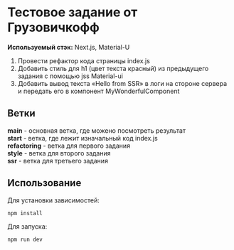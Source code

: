 # Тестовое задание от Грузовичкофф

**Используемый стэк:** Next.js, Material-U

1. Провести рефактор кода страницы index.js<br/>
2. Добавить стиль для h1 (цвет текста красный) из предыдущего задания с помощью jss Material-ui<br/>
3. Добавить вывод текста «Hello from SSR» в логи на стороне сервера и передать его в компонент MyWonderfulComponent<br/>

## Ветки
**main** - оcновная ветка, где можено посмотреть результат<br/>
**start** - ветка, где лежит изначальный код index.js<br/>
**refactoring** - ветка для первого задания<br/>
**style** - ветка для второго задания<br/>
**ssr** - ветка для третьего задания<br/>

## Использование
Для установки зависимостей:
```
npm install
```
Для запуска:
```
npm run dev
```
